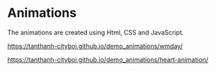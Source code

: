 # Animations

The animations are created using Html, CSS and JavaScript.


https://tanthanh-cityboi.github.io/demo_animations/wmday/

https://tanthanh-cityboi.github.io/demo_animations/heart-animation/

